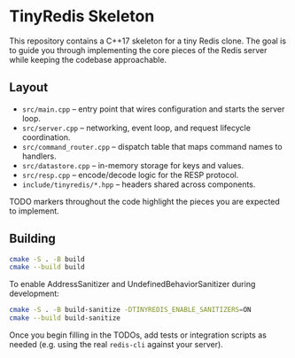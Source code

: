 # TinyRedis Skeleton

This repository contains a C++17 skeleton for a tiny Redis clone. The goal is to guide you through implementing the core pieces of the Redis server while keeping the codebase approachable.

## Layout

- `src/main.cpp` – entry point that wires configuration and starts the server loop.
- `src/server.cpp` – networking, event loop, and request lifecycle coordination.
- `src/command_router.cpp` – dispatch table that maps command names to handlers.
- `src/datastore.cpp` – in-memory storage for keys and values.
- `src/resp.cpp` – encode/decode logic for the RESP protocol.
- `include/tinyredis/*.hpp` – headers shared across components.

TODO markers throughout the code highlight the pieces you are expected to implement.

## Building

```bash
cmake -S . -B build
cmake --build build
```

To enable AddressSanitizer and UndefinedBehaviorSanitizer during development:

```bash
cmake -S . -B build-sanitize -DTINYREDIS_ENABLE_SANITIZERS=ON
cmake --build build-sanitize
```

Once you begin filling in the TODOs, add tests or integration scripts as needed (e.g. using the real `redis-cli` against your server).
